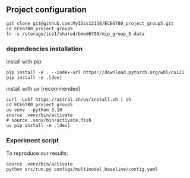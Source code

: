 ## Project configuration
```
git clone git@github.com:MyIDis12138/ECE6780_project_group5.git
cd ECE6780_project_group5
ln -s /storage/ice1/shared/bmed6780/mip_group_5 data
```

### dependencies installation
install with pip
```
pip install -e . --index-url https://download.pytorch.org/whl/cu121
pip install -e .[dev]
```

install with uv [recommended]
```
curl -LsSf https://astral.sh/uv/install.sh | sh
cd ECE6780_project_group5
uv venv --python 3.10
source .venv/bin/activate
# source .venv/bin/activate.fish
uv pip install -e .[dev]
```


### Experiment script
To reproduce our results:
```
source .venv/bin/activate
python src/run.py configs/multimodal_baseline/config.yaml
```

